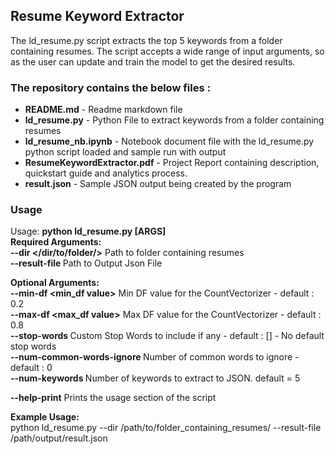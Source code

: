 ## **Resume Keyword Extractor**

The ld_resume.py script extracts the top 5 keywords from a folder containing resumes.
The script accepts a wide range of input arguments, so as the user can update and train the model to get the desired results.

### The repository contains the below files :

* **README.md** - Readme markdown file
* **ld_resume.py** - Python File to extract keywords from a folder containing resumes
* **ld_resume_nb.ipynb** - Notebook document file with the ld_resume.py python script loaded and sample run with output
* **ResumeKeywordExtractor.pdf** - Project Report containing description, quickstart guide and analytics process.
* **result.json** - Sample JSON output being created by the program

### **Usage**

Usage: **python ld_resume.py [ARGS]**  
**Required Arguments:**  
   **--dir </dir/to/folder/>**             Path to folder containing resumes  
   **--result-file <output json file>**    Path to Output Json File   
              
**Optional Arguments:**  
   **--min-df <min_df value>**             Min DF value for the CountVectorizer - default : 0.2  
   **--max-df <max_df value>**             Max DF value for the CountVectorizer - default : 0.8  
   **--stop-words <stop words>**           Custom Stop Words to include if any  - default : [] - No default stop words  
   **--num-common-words-ignore <Number>**  Number of common words to ignore     - default : 0  
   **--num-keywords <Number>**             Number of keywords to extract to JSON. default = 5  

   **--help-print**                        Prints the usage section of the script  
            
**Example Usage:**  
python ld_resume.py --dir /path/to/folder_containing_resumes/ --result-file /path/output/result.json  

